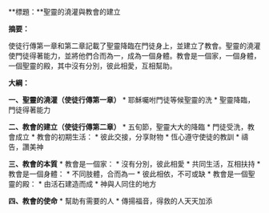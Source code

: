 **標題：**聖靈的澆灌與教會的建立

**摘要：**

使徒行傳第一章和第二章記載了聖靈降臨在門徒身上，並建立了教會。聖靈的澆灌使門徒得著能力，並將他們合而為一，成為一個身體。教會是一個家，一個身體，一個聖靈的殿，其中沒有分別，彼此相愛，互相幫助。

**大綱：**

**一、聖靈的澆灌（使徒行傳第一章）**
    * 耶穌囑咐門徒等候聖靈的洗
    * 聖靈降臨，門徒得著能力

**二、教會的建立（使徒行傳第二章）**
    * 五旬節，聖靈大大的降臨
    * 門徒受洗，教會成立
    * 教會的初期生活：
        * 彼此交接，分享財物
        * 恆心遵守使徒的教訓
        * 禱告，讚美神

**三、教會的本質**
    * 教會是一個家：
        * 沒有分別，彼此相愛
        * 共同生活，互相扶持
    * 教會是一個身體：
        * 不同肢體，合而為一
        * 彼此相依，不可或缺
    * 教會是一個聖靈的殿：
        * 由活石建造而成
        * 神與人同住的地方

**四、教會的使命**
    * 幫助有需要的人
    * 傳揚福音，得救的人天天加添
